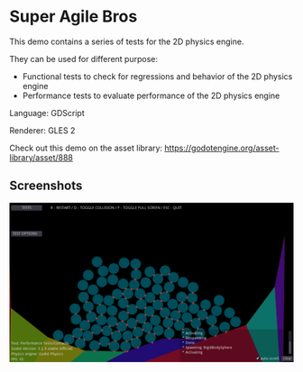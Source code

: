 # Super Agile Bros

This demo contains a series of tests for the 2D
physics engine.

They can be used for different purpose:

- Functional tests to check for regressions and
  behavior of the 2D physics engine
- Performance tests to evaluate performance
  of the 2D physics engine

Language: GDScript

Renderer: GLES 2

Check out this demo on the asset library: https://godotengine.org/asset-library/asset/888

## Screenshots

![Screenshot](screenshots/screenshot.png)
